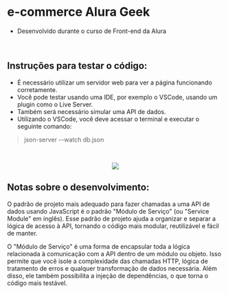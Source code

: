 <h1> e-commerce Alura Geek</h1>

* Desenvolvido durante o curso de Front-end da Alura<br>
<br>
<h2>Instruções para testar o código:</h2>

* É necessário utilizar um servidor web para ver a página funcionando corretamente.<br>
* Você pode testar usando uma IDE, por exemplo o VSCode, usando um plugin como o Live Server.<br>
* Também será necessário simular uma API de dados.<br>
* Utilizando o VSCode, você deve acessar o terminal e executar o seguinte comando:<br>
> json-server --watch db.json<br>
<br>

<p align="center">
  <img  src="/assets/alurageek.gif">
</p>

<h2>Notas sobre o desenvolvimento:</h2>
<p>O padrão de projeto mais adequado para fazer chamadas a uma API de dados usando JavaScript é o padrão "Módulo de Serviço" (ou "Service Module" em inglês). Esse padrão de projeto ajuda a organizar e separar a lógica de acesso à API, tornando o código mais modular, reutilizável e fácil de manter.</p>

<p>O "Módulo de Serviço" é uma forma de encapsular toda a lógica relacionada à comunicação com a API dentro de um módulo ou objeto. Isso permite que você isole a complexidade das chamadas HTTP, lógica de tratamento de erros e qualquer transformação de dados necessária. Além disso, ele também possibilita a injeção de dependências, o que torna o código mais testável.</p>